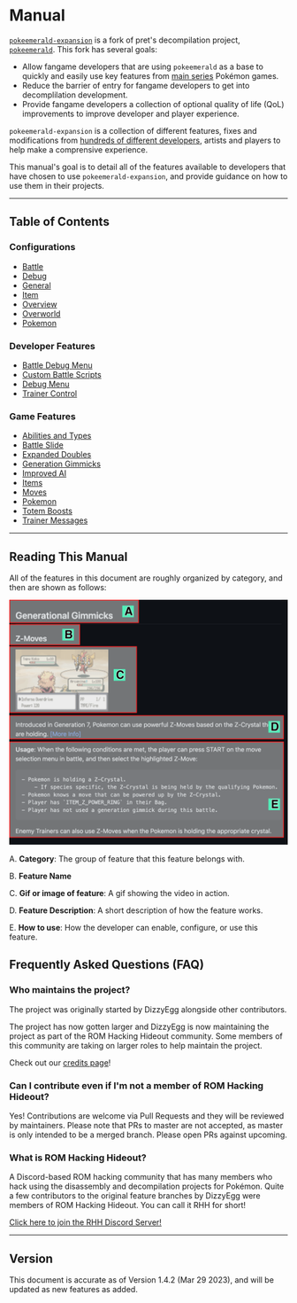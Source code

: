 # Manual
[`pokeemerald-expansion`](https://github.com/rh-hideout/pokeemerald-expansion/) is a fork of pret's decompilation project, [`pokeemerald`](https://github.com/pret/pokeemerald). This fork has several goals:

- Allow fangame developers that are using `pokeemerald` as a base to quickly and easily use key features from [main series](https://bulbapedia.bulbagarden.net/wiki/Core_series) Pokémon games.
- Reduce the barrier of entry for fangame developers to get into decomplilation development.
- Provide fangame developers a collection of optional quality of life (QoL) improvements to improve developer and player experience.

`pokeemerald-expansion` is a collection of different features, fixes and modifications from [hundreds of different developers](credits.md), artists and players to help make a comprensive experience.

This manual's goal is to detail all of the features available to developers that have chosen to use `pokeemerald-expansion`, and provide guidance on how to use them in their projects.

---

## Table of Contents

### Configurations

- [Battle](configurations/battle.md)
- [Debug](configurations/debug.md)
- [General](configurations/general.md)
- [Item](configurations/item.md)
- [Overview](configurations/index.md)
- [Overworld](configurations/overworld.md)
- [Pokemon](configurations/pokemon.md)

### Developer Features

- [Battle Debug Menu](developer_features/battleDebugMenu.md)
- [Custom Battle Scripts](developer_features/customBattleScripts.md)
- [Debug Menu](developer_features/debugMenu.md)
- [Trainer Control](developer_features/trainerControl.md)

### Game Features

- [Abilities and Types](game_features/abiltiesandtypes.md)
- [Battle Slide](game_features/battle_slide.md)
- [Expanded Doubles](game_features/expanded_doubles.md)
- [Generation Gimmicks](game_features/generation_gimmicks.md)
- [Improved AI](game_features/improved_ai.md)
- [Items](game_features/items.md)
- [Moves](game_features/moves.md)
- [Pokemon](game_features/pokemon.md)
- [Totem Boosts](game_features/totemBoosts.md)
- [Trainer Messages](game_features/trainer_message.md)

---

## Reading This Manual
All of the features in this document are roughly organized by category, and then are shown as follows:

![](media/reading_this_manual.png)

A. **Category**: The group of feature that this feature belongs with.

B. **Feature Name**

C. **Gif or image of feature**: A gif showing the video in action.

D. **Feature Description**: A short description of how the feature works.

E. **How to use**: How the developer can enable, configure, or use this feature.

## Frequently Asked Questions (FAQ)

### Who maintains the project?

The project was originally started by DizzyEgg alongside other contributors.

The project has now gotten larger and DizzyEgg is now maintaining the project as part of the ROM Hacking Hideout community. Some members of this community are taking on larger roles to help maintain the project.

Check out our [credits page](credits.md)!

### Can I contribute even if I'm not a member of ROM Hacking Hideout?

Yes! Contributions are welcome via Pull Requests and they will be reviewed by maintainers. Please note that PRs to master are not accepted, as master is only intended to be a merged branch. Please open PRs against upcoming.

### What is ROM Hacking Hideout?

A Discord-based ROM hacking community that has many members who hack using the disassembly and decompilation projects for Pokémon. Quite a few contributors to the original feature branches by DizzyEgg were members of ROM Hacking Hideout. You can call it RHH for short!

[Click here to join the RHH Discord Server!](https://discord.gg/6CzjAG6GZk)

---

## Version

This document is accurate as of Version 1.4.2 (Mar 29 2023), and will be updated as new features as added.
